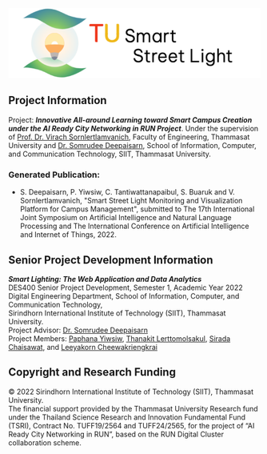 ![Thammasat University Smart Street Light Project Icon](/client/img/icon-name-horizontal.png "Thammasat University Smart Street Light Project Icon")

## Project Information
Project: ***Innovative All-around Learning toward Smart Campus Creation under the AI Ready City Networking in RUN Project***. Under the supervision of [Prof. Dr. Virach Sornlertlamvanich](https://www.virach.com/), Faculty of Engineering, Thammasat University and [Dr. Somrudee Deepaisarn](https://www.siit.tu.ac.th/personnel.php?id=252), School of Information, Computer, and Communication Technology, SIIT, Thammasat University.

### Generated Publication:
- S. Deepaisarn, P. Yiwsiw, C. Tantiwattanapaibul, S. Buaruk and V. Sornlertlamvanich, "Smart Street Light Monitoring and Visualization Platform for Campus Management", submitted to The 17th International Joint Symposium on Artificial Intelligence and Natural Language Processing and The International Conference on Artificial Intelligence and Internet of Things, 2022.

## Senior Project Development Information
***Smart Lighting: The Web Application and Data Analytics***\
DES400 Senior Project Development, Semester 1, Academic Year 2022\
Digital Engineering Department, School of Information, Computer, and Communication Technology,\
Sirindhorn International Institute of Technology (SIIT), Thammasat University.\
Project Advisor: [Dr. Somrudee Deepaisarn](https://www.siit.tu.ac.th/personnel.php?id=252)\
Project Members: [Paphana Yiwsiw](https://waterthatfrozen.github.io), [Thanakit Lerttomolsakul](https://www.linkedin.com/in/thanakit-lerttomolsakul-3675ab24b/), [Sirada Chaisawat](https://www.linkedin.com/in/sirada-chaisawat-a9795724b/), and [Leeyakorn Cheewakriengkrai](https://github.com/Leeyakorn)

## Copyright and Research Funding
© 2022 Sirindhorn International Institute of Technology (SIIT), Thammasat University.\
The financial support provided by the Thammasat University Research fund under the Thailand Science Research and Innovation Fundamental Fund (TSRI), Contract No. TUFF19/2564 and TUFF24/2565, for the project of “AI Ready City Networking in RUN”, based on the RUN Digital Cluster collaboration scheme.
